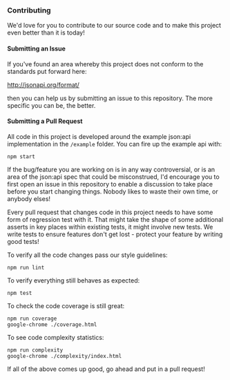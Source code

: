 ### Contributing

We'd love for you to contribute to our source code and to make this project even better than it is today!

#### Submitting an Issue

If you've found an area whereby this project does not conform to the standards put forward here:

http://jsonapi.org/format/

then you can help us by submitting an issue to this repository. The more specific you can be, the better.

#### Submitting a Pull Request

All code in this project is developed around the example json:api implementation in the `/example` folder. You can fire up the example api with:
```
npm start
```

If the bug/feature you are working on is in any way controversial, or is an area of the json:api spec that could be misconstrued, I'd encourage you to first open an issue in this repository to enable a discussion to take place before you start changing things. Nobody likes to waste their own time, or anybody elses!

Every pull request that changes code in this project needs to have some form of regression test with it. That might take the shape of some additional asserts in key places within existing tests, it might involve new tests. We write tests to ensure features don't get lost - protect your feature by writing good tests!

To verify all the code changes pass our style guidelines:
```
npm run lint
```

To verify everything still behaves as expected:
```
npm test
```

To check the code coverage is still great:
```
npm run coverage
google-chrome ./coverage.html
```

To see code complexity statistics:
```
npm run complexity
google-chrome ./complexity/index.html
```

If all of the above comes up good, go ahead and put in a pull request!

